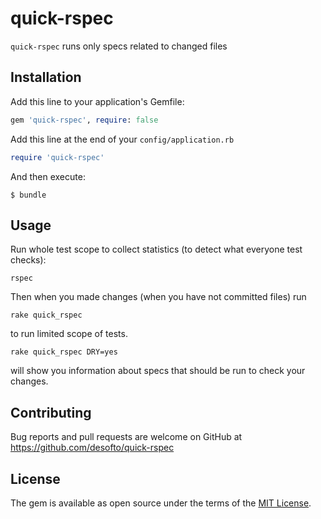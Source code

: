 # quick-rspec

`quick-rspec` runs only specs related to changed files

## Installation

Add this line to your application's Gemfile:

```ruby
gem 'quick-rspec', require: false
```

Add this line at the end of your `config/application.rb`

```ruby
require 'quick-rspec'
```

And then execute:

    $ bundle

## Usage

Run whole test scope to collect statistics (to detect what everyone test checks):

```
rspec
```

Then when you made changes (when you have not committed files) run

```
rake quick_rspec
```

to run limited scope of tests.

```
rake quick_rspec DRY=yes
```

will show you information about specs that should be run to check your changes.

## Contributing

Bug reports and pull requests are welcome on GitHub at https://github.com/desofto/quick-rspec


## License

The gem is available as open source under the terms of the [MIT License](http://opensource.org/licenses/MIT).


